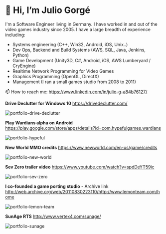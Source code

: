 # 👋 Hi, I’m Julio Gorgé

I'm a Software Engineer living in Germany. I have worked in and out of the video games industry since 2005. I have a large breadth of experience including:

- Systems engineering (C++, Win32, Android, iOS, Unix..)
- Dev Ops, Backend and Build Systems (AWS, SQL, Java, Jenkins, Python)
- Game Development (Unity3D, C#, Android, iOS, AWS Lumberyard / CryEngine)
- Realtime Network Programming for Video Games
- Graphics Programming (OpenGL, DirectX)
- Management (I ran a small games studio from 2008 to 2011)

📫 How to reach me: https://www.linkedin.com/in/julio-g-a84b76127/

<!---
julio-gorge/julio-gorge is a ✨ special ✨ repository because its `README.md` (this file) appears on your GitHub profile.
You can click the Preview link to take a look at your changes.
--->

**Drive Declutter for Windows 10** https://drivedeclutter.com/

![portfolio-drive-declutter](https://user-images.githubusercontent.com/43040195/166667809-67226514-c092-464e-98ca-571ea5695347.jpg)

**Play Wardians alpha on Android** https://play.google.com/store/apps/details?id=com.hypefulgames.wardians

![portfolio-hypeful](https://user-images.githubusercontent.com/43040195/166666965-17a1cbc4-dafa-4156-8ee9-20f62d2250fb.jpg)

**New World MMO credits** https://www.newworld.com/en-us/game/credits

![portfolio-new-world](https://user-images.githubusercontent.com/43040195/166667008-51ed8d48-f2d4-4e90-84e0-413470affef6.jpg)

**Sev Zero trailer video** https://www.youtube.com/watch?v=spdDeYT59ic

![portfolio-sev-zero](https://user-images.githubusercontent.com/43040195/166671114-eba0fa4e-baa1-46a2-9b90-c1b28fd384f1.jpg)

**I co-founded a game porting studio** - Archive link http://web.archive.org/web/20110830223110/http://www.lemonteam.com/home

![portfolio-lemon-team](https://user-images.githubusercontent.com/43040195/166673477-98520d90-050f-4a49-a4f4-b4abe025f5c8.jpg)

**SunAge RTS** http://www.vertex4.com/sunage/

![portfolio-sunage](https://user-images.githubusercontent.com/43040195/166669250-02b34d35-aba3-4d28-9b55-b873e3385090.jpg)

